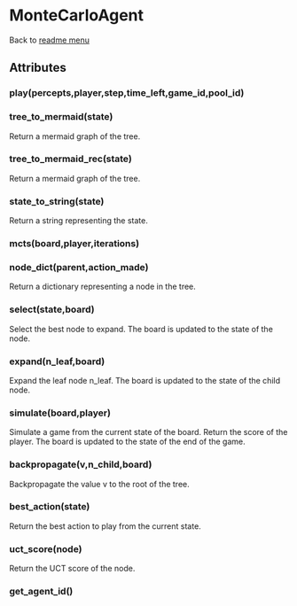 # MonteCarloAgent
Back to [readme menu](../README.md)

## Attributes
### play(percepts,player,step,time_left,game_id,pool_id)
### tree_to_mermaid(state)
Return a mermaid graph of the tree.
### tree_to_mermaid_rec(state)
Return a mermaid graph of the tree.
### state_to_string(state)
Return a string representing the state.
### mcts(board,player,iterations)
### node_dict(parent,action_made)
Return a dictionary representing a node in the tree.
### select(state,board)
Select the best node to expand. The board is updated to the state of the node.
### expand(n_leaf,board)
Expand the leaf node n_leaf. The board is updated to the state of the child node.
### simulate(board,player)
Simulate a game from the current state of the board. Return the score of the player. The board is updated to the state of the end of the game.
### backpropagate(v,n_child,board)
Backpropagate the value v to the root of the tree.
### best_action(state)
Return the best action to play from the current state.
### uct_score(node)
Return the UCT score of the node.
### get_agent_id()
